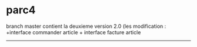 # parc4
branch master contient la deuxieme version 2.0
(les modification : +interface commander article 
                     + interface facture article
**********************************************

